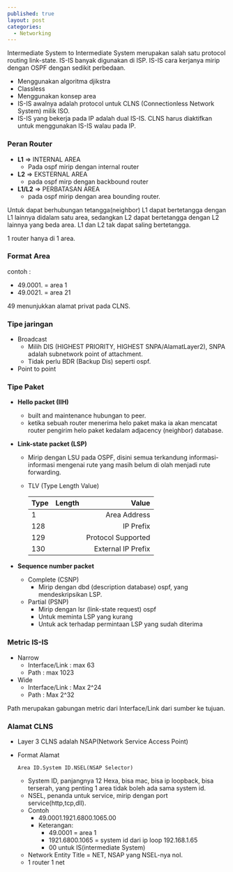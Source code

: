 ```yaml
---
published: true
layout: post
categories:
  - Networking
---
```

Intermediate System to Intermediate System merupakan salah satu protocol routing link-state. IS-IS banyak digunakan di ISP. IS-IS cara kerjanya mirip dengan OSPF dengan sedikit perbedaan. 

- Menggunakan algoritma djikstra
- Classless
- Menggunakan konsep area
- IS-IS awalnya adalah protocol untuk CLNS (Connectionless Network System) milik ISO.
- IS-IS yang bekerja pada IP adalah dual IS-IS. CLNS harus diaktifkan untuk menggunakan IS-IS walau pada IP.

### Peran Router
- **L1** => INTERNAL AREA
  - Pada ospf mirip dengan internal router
- **L2** => EKSTERNAL AREA
  - pada ospf mirp dengan backbound router
- **L1/L2** => PERBATASAN AREA
  - pada ospf mirip dengan area bounding router.
 
Untuk dapat berhubungan tetangga(neighbor) L1 dapat bertetangga dengan L1 lainnya didalam satu area, sedangkan L2 dapat bertetangga dengan L2 lainnya yang beda area. L1 dan L2 tak dapat saling bertetangga.

1 router hanya di 1 area.

### Format Area
contoh :
- 49.0001. = area 1
- 49.0021. = area 21

49 menunjukkan alamat privat pada CLNS.
   
### Tipe jaringan
- Broadcast
  - Milih DIS (HIGHEST PRIORITY, HIGHEST SNPA/AlamatLayer2), SNPA adalah subnetwork point of attachment.
  - Tidak perlu BDR (Backup Dis) seperti ospf.
- Point to point

### Tipe Paket
- **Hello packet (IIH)**
  - built and maintenance hubungan to peer.
  - ketika sebuah router menerima helo paket maka ia akan mencatat router pengirim helo paket kedalam adjacency (neighbor) database. 
- **Link-state packet (LSP)**
  - Mirip dengan LSU pada OSPF, disini semua terkandung informasi-informasi mengenai rute yang masih belum di olah menjadi rute forwarding.
  - TLV (Type Length Value)
  
    | Type  | Length        | Value              |
    | ------|:-------------:| ------------------:|
    | 1     |               | Area Address       |
    | 128   |               | IP Prefix          |
    | 129   |               | Protocol Supported |
    | 130   |               | External IP Prefix |
    
- **Sequence number packet**
  - Complete (CSNP)
    - Mirip dengan dbd (description database) ospf, yang mendeskripsikan LSP.
  - Partial (PSNP)
    - Mirip dengan lsr (link-state request) ospf
    - Untuk meminta LSP yang kurang
    - Untuk ack terhadap permintaan LSP yang sudah diterima
    
### Metric IS-IS
- Narrow
  - Interface/Link : max 63
  - Path : max 1023
- Wide
  - Interface/Link : Max 2^24
  - Path : Max 2^32

Path merupakan gabungan metric dari Interface/Link dari sumber ke tujuan.

### Alamat CLNS
- Layer 3 CLNS adalah NSAP(Network Service Access Point)
- Format Alamat

  `Area ID.System ID.NSEL(NSAP Selector)`
  - System ID, panjangnya 12 Hexa, bisa mac, bisa ip loopback, bisa terserah, yang penting 1 area tidak boleh ada sama system id.
  - NSEL, penanda untuk service, mirip dengan port service(http,tcp,dll).
  - Contoh
    - 49.0001.1921.6800.1065.00
    - Keterangan:
      - 49.0001 = area 1
      - 1921.6800.1065 = system id dari ip loop 192.168.1.65
      - 00 untuk IS(intermediate System)      
  - Network Entity Title = NET, NSAP yang NSEL-nya nol.
  - 1 router 1 net


